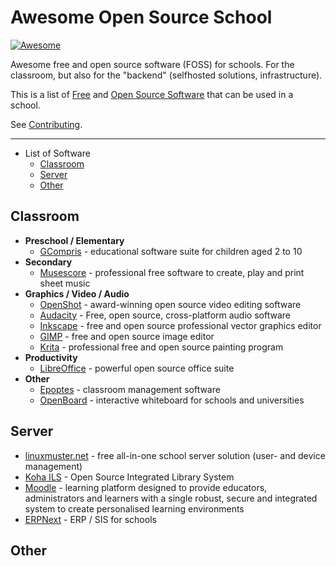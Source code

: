 # Awesome Open Source School

[![Awesome](https://awesome.re/badge.svg)](https://awesome.re)

Awesome free and open source software (FOSS) for schools. For the classroom, but also for the "backend" (selfhosted solutions, infrastructure).


This is a list of [Free](https://en.wikipedia.org/wiki/Free_software) and [Open Source Software](https://de.wikipedia.org/wiki/Open_Source) that can be used in a school.

See [Contributing](https://github.com/zefanja/awesome-opensource-school/blob/master/CONTRIBUTING.md).

--------------------

- List of Software
  - [Classroom](#Classroom)
  - [Server](#Server)
  - [Other](#Other)


## Classroom
- **Preschool / Elementary**
  - [GCompris](https://gcompris.net) - educational software suite for children aged 2 to 10
- **Secondary**
  - [Musescore](https://musescore.com/) - professional free software to create, play and print sheet music
- **Graphics / Video / Audio**
  - [OpenShot](https://www.openshot.org/) - award-winning open source video editing software
  - [Audacity](https://www.audacityteam.org/) - Free, open source, cross-platform audio software
  - [Inkscape](https://inkscape.org/) - free and open source professional vector graphics editor
  - [GIMP](https://www.gimp.org/) - free and open source image editor
  - [Krita](https://krita.org) - professional free and open source painting program
- **Productivity**
  - [LibreOffice](https://www.libreoffice.org/) - powerful open source office suite
- **Other**
  - [Epoptes](https://sites.google.com/a/epoptes.org/www/) - classroom management software
  - [OpenBoard](http://openboard.ch/index.en.html) - interactive whiteboard for schools and universities


## Server
- [linuxmuster.net](https://www.linuxmuster.net/) - free all-in-one school server solution (user- and device management)
- [Koha ILS](https://koha-community.org/) - Open Source Integrated Library System
- [Moodle](https://moodle.org/) - learning platform designed to provide educators, administrators and learners with a single robust, secure and integrated system to create personalised learning environments
- [ERPNext](https://erpnext.com/education) - ERP / SIS for schools

## Other
